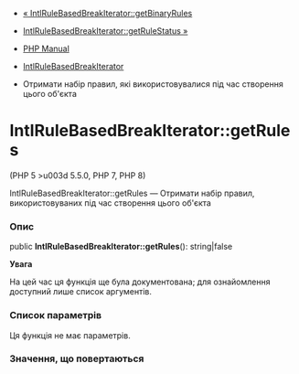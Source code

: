 - [«
IntlRuleBasedBreakIterator::getBinaryRules](intlrulebasedbreakiterator.getbinaryrules.md)
- [IntlRuleBasedBreakIterator::getRuleStatus
»](intlrulebasedbreakiterator.getrulestatus.md)

- [PHP Manual](index.md)
- [IntlRuleBasedBreakIterator](class.intlrulebasedbreakiterator.md)
- Отримати набір правил, які використовувалися під час створення цього об'єкта

# IntlRuleBasedBreakIterator::getRules

(PHP 5 \>u003d 5.5.0, PHP 7, PHP 8)

IntlRuleBasedBreakIterator::getRules — Отримати набір правил,
використовуваних під час створення цього об'єкта

### Опис

public **IntlRuleBasedBreakIterator::getRules**(): string\|false

**Увага**

На цей час ця функція ще була документована; для
ознайомлення доступний лише список аргументів.

### Список параметрів

Ця функція не має параметрів.

### Значення, що повертаються
